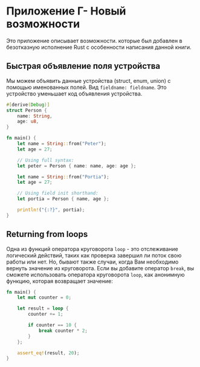 # Приложение Г- Новый возможности
Это приложение описывает возможности. которые был добавлен в безотказную исполнение Rust
с особенности написания данной книги.

## Быстрая объявление поля устройства

Мы можем объявить данные устройства (struct, enum, union) с помощью именованных
полей. Вид `fieldname: fieldname`. Это устройство уменьшает код объявления
устройства.

```rust
#[derive(Debug)]
struct Person {
    name: String,
    age: u8,
}

fn main() {
    let name = String::from("Peter");
    let age = 27;

    // Using full syntax:
    let peter = Person { name: name, age: age };

    let name = String::from("Portia");
    let age = 27;

    // Using field init shorthand:
    let portia = Person { name, age };

    println!("{:?}", portia);
}
```


## Returning from loops

Одна из функций оператора круговорота `loop` - это отслеживание логический действий,
таких как проверка завершил ли поток свою работы или нет. Но, бывают также случаи,
когда Вам необходимо вернуть значение из круговорота. Если вы добавите оператор `break`,
вы сможете использовать оператора круговорота `loop`, как анонимную функцию, которая
возвращает значение:

```rust
fn main() {
    let mut counter = 0;

    let result = loop {
        counter += 1;

        if counter == 10 {
            break counter * 2;
        }
    };

    assert_eq!(result, 20);
}
```

